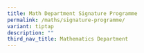 ```yaml
---
title: Math Department Signature Programme
permalink: /maths/signature-programme/
variant: tiptap
description: ""
third_nav_title: Mathematics Department
---
```

